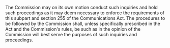 The Commission may on its own motion conduct such inquiries and hold such proceedings as it may deem necessary to enforce the requirements of this subpart and section 255 of the Communications Act. The procedures to be followed by the Commission shall, unless specifically prescribed in the Act and the Commission's rules, be such as in the opinion of the Commission will best serve the purposes of such inquiries and proceedings.

